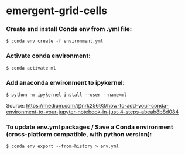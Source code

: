 # emergent-grid-cells

### Create and install Conda env from .yml file:
```console
$ conda env create -f environment.yml
```

### Activate conda environment:
```console
$ conda activate ml
```

### Add anaconda environment to ipykernel:
```console
$ python -m ipykernel install --user --name=ml
```
Source:
https://medium.com/@nrk25693/how-to-add-your-conda-environment-to-your-jupyter-notebook-in-just-4-steps-abeab8b8d084

### To update env.yml packages / Save a Conda environment (cross-platform compatible, with python version):
```console
$ conda env export --from-history > env.yml
```

